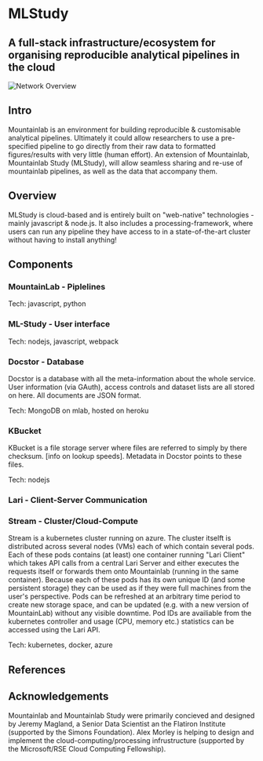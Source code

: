 # MLStudy

## A full-stack infrastructure/ecosystem for organising reproducible analytical pipelines in the cloud 

![Network Overview](img/MLStudy.svg.png)

## Intro
Mountainlab is an environment for building reproducible & customisable analytical pipelines. Ultimately it could allow researchers to use a pre-specified pipeline to go directly from their raw data to formatted figures/results with very little (human effort). An extension of Mountainlab, Mountainlab Study (MLStudy), will allow seamless sharing and re-use of mountainlab pipelines, as well as the data that accompany them.

## Overview
MLStudy is cloud-based and is entirely built on "web-native" technologies - mainly javascript & node.js. It also includes a processing-framework, where users can run any pipeline they have access to in a state-of-the-art cluster without having to install anything!

## Components
### MountainLab - Piplelines

Tech: javascript, python


### ML-Study - User interface

Tech: nodejs, javascript, webpack


### Docstor - Database
Docstor is a database with all the meta-information about the whole service. User information (via GAuth), access controls and dataset lists are all stored on here. All documents are JSON format.

Tech: MongoDB on mlab, hosted on heroku

### KBucket
KBucket is a file storage server where files are referred to simply by there checksum. [info on lookup speeds]. Metadata in Docstor points to these files.

Tech: nodejs

### Lari - Client-Server Communication


### Stream - Cluster/Cloud-Compute
Stream is a kubernetes cluster running on azure. The cluster itselft is distributed across several nodes (VMs) each of which contain several pods. Each of these pods contains (at least) one container running "Lari Client" which takes API calls from a central Lari Server and either executes the requests itself or forwards them onto Mountainlab (running in the same container). Because each of these pods has its own unique ID (and some persistent storage) they can be used as if they were full machines from the user's perspective. Pods can be refreshed at an arbitrary time period to create new storage space, and can be updated (e.g. with a new version of MountainLab) without any visible downtime. Pod IDs are availiable from the kubernetes controller and usage (CPU, memory etc.) statistics can be accessed using the Lari API.

Tech: kubernetes, docker, azure

## References

## Acknowledgements
Mountainlab and Mountainlab Study were primarily concieved and designed by Jeremy Magland, a Senior Data Scientist an the Flatiron Institute (supported by the Simons Foundation). Alex Morley is helping to design and implement the cloud-computing/processing infrustructure (supported by the Microsoft/RSE Cloud Computing Fellowship).
